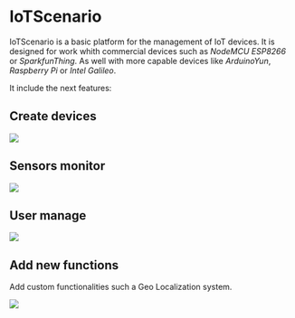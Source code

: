 # IoTScenario

IoTScenario is a basic platform for the management of IoT devices. It is designed for work whith commercial devices such as *NodeMCU ESP8266* or *SparkfunThing*. As well with more capable devices like *ArduinoYun*, *Raspberry Pi* or *Intel Galileo*.

It include the next features:

## Create devices

<img src="https://s-media-cache-ak0.pinimg.com/originals/83/03/8f/83038f629b634adc8dd005546074dbe9.png">

## Sensors monitor

<img src="https://s-media-cache-ak0.pinimg.com/originals/08/7c/3f/087c3fa34065ea6614472c7f8865f651.png">

## User manage

<img src="https://s-media-cache-ak0.pinimg.com/originals/a7/65/a7/a765a7466a2e91730683b5e83d8c42d1.png">

## Add new functions

Add custom functionalities such a Geo Localization system.


<img src="https://s-media-cache-ak0.pinimg.com/originals/26/dc/a7/26dca72cdc0f295a3505494390faca4b.png">

